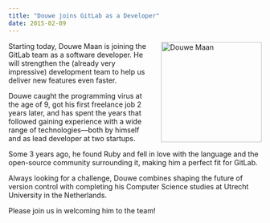 ```yaml
---
title: "Douwe joins GitLab as a Developer"
date: 2015-02-09
---
```


<img src="/images/team/picture_douwe.png" alt="Douwe Maan" width="200" height="200" style="float: right; margin-left: 15px;">

Starting today, Douwe Maan is joining the GitLab team as a software developer. He will strengthen the (already very impressive) development team to help us deliver new features even faster.

Douwe caught the programming virus at the age of 9, got his first freelance job 2 years later, and has spent the years that followed gaining experience with a wide range of technologies&mdash;both by himself and as lead developer at two startups.

Some 3 years ago, he found Ruby and fell in love with the language and the open-source community surrounding it, making him a perfect fit for GitLab.

Always looking for a challenge, Douwe combines shaping the future of version control with completing his Computer Science studies at Utrecht University in the Netherlands.

Please join us in welcoming him to the team!